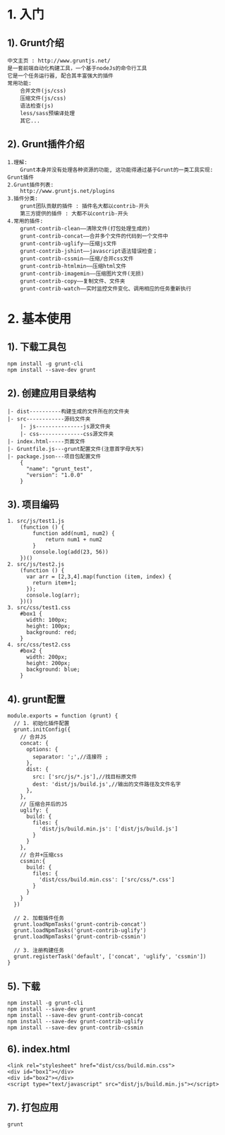 # 1. 入门
## 1). Grunt介绍
    中文主页 : http://www.gruntjs.net/
    是一套前端自动化构建工具，一个基于nodeJs的命令行工具
    它是一个任务运行器, 配合其丰富强大的插件
    常用功能:
        合并文件(js/css)
        压缩文件(js/css)
        语法检查(js)
        less/sass预编译处理 
        其它...
      
## 2). Grunt插件介绍
	1.理解: 
		Grunt本身并没有处理各种资源的功能, 这功能得通过基于Grunt的一类工具实现: Grunt插件
    2.Grunt插件列表:
		http://www.gruntjs.net/plugins 
    3.插件分类:
    	grunt团队贡献的插件 : 插件名大都以contrib-开头
      	第三方提供的插件 : 大都不以contrib-开头
    4.常用的插件:
      	grunt-contrib-clean——清除文件(打包处理生成的)
      	grunt-contrib-concat——合并多个文件的代码到一个文件中
      	grunt-contrib-uglify——压缩js文件
      	grunt-contrib-jshint——javascript语法错误检查；
      	grunt-contrib-cssmin——压缩/合并css文件
      	grunt-contrib-htmlmin——压缩html文件
      	grunt-contrib-imagemin——压缩图片文件(无损)
      	grunt-contrib-copy——复制文件、文件夹
      	grunt-contrib-watch——实时监控文件变化、调用相应的任务重新执行
      
# 2. 基本使用
## 1). 下载工具包
    npm install -g grunt-cli
    npm install --save-dev grunt
    
## 2). 创建应用目录结构 
    |- dist----------构建生成的文件所在的文件夹
    |- src------------源码文件夹   
        |- js---------------js源文件夹
        |- css--------------css源文件夹
    |- index.html-----页面文件
    |- Gruntfile.js---grunt配置文件(注意首字母大写)
    |- package.json---项目包配置文件
        {
          "name": "grunt_test",
          "version": "1.0.0"   
        }

## 3). 项目编码
    1. src/js/test1.js
        (function () {
        	function add(num1, num2) {
        		return num1 + num2
        	}
        	console.log(add(23, 56))
        })()
    2. src/js/test2.js
        (function () {
          var arr = [2,3,4].map(function (item, index) {
            return item+1;
          });
          console.log(arr);
        })()
    3. src/css/test1.css
        #box1 {
          width: 100px;
          height: 100px;
          background: red;
        }
    4. src/css/test2.css
        #box2 {
          width: 200px;
          height: 200px;
          background: blue;
        }

## 4). grunt配置
    module.exports = function (grunt) {
      // 1. 初始化插件配置
      grunt.initConfig({
        // 合并JS
        concat: {
          options: {
            separator: ';',//连接符 ;
          },
          dist: {
            src: ['src/js/*.js'],//找目标原文件
            dest: 'dist/js/build.js',//输出的文件路径及文件名字
          },
        },
        // 压缩合并后的JS
        uglify: {
          build: {
            files: {
              'dist/js/build.min.js': ['dist/js/build.js']
            }
          }
        },
        // 合并+压缩css
        cssmin:{
          build: {
            files: {
              'dist/css/build.min.css': ['src/css/*.css']
            }
          }
        }
      })
    
      // 2. 加载插件任务
      grunt.loadNpmTasks('grunt-contrib-concat')
      grunt.loadNpmTasks('grunt-contrib-uglify')
      grunt.loadNpmTasks('grunt-contrib-cssmin')
    
      // 3. 注册构建任务
      grunt.registerTask('default', ['concat', 'uglify', 'cssmin'])
    }

## 5). 下载
    npm install -g grunt-cli
    npm install --save-dev grunt
    npm install --save-dev grunt-contrib-concat
    npm install --save-dev grunt-contrib-uglify
    npm install --save-dev grunt-contrib-cssmin
    
## 6). index.html
    <link rel="stylesheet" href="dist/css/build.min.css">
    <div id="box1"></div>
    <div id="box2"></div>
    <script type="text/javascript" src="dist/js/build.min.js"></script>

## 7). 打包应用
    grunt